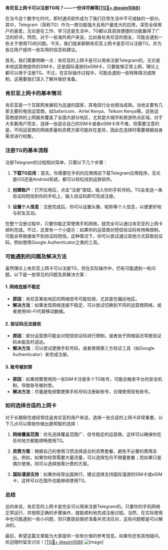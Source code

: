 **肯尼亚上网卡可以注册TG吗？——一份详尽解答[[TG💪+ @esim1088](https://t.me/s/esim1088)]**

在当今这个数字化时代，即时通讯软件成为了我们日常生活中不可或缺的一部分。其中，Telegram（简称TG）作为一款功能强大且用户量庞大的应用，深受全球用户的喜爱。无论是在工作、学习还是生活中，TG都以其高效便捷的功能赢得了广泛的好评。然而，对于一些海外用户来说，比如身处肯尼亚的朋友，可能会遇到一些关于使用TG的问题。今天，我们就来聊聊肯尼亚上网卡是否可以注册TG，并为各位用户提供一些实用的信息和建议。

首先，我们需要明确一点：肯尼亚的上网卡是可以用来注册Telegram的。无论是本地运营商提供的SIM卡，还是国际漫游的eSIM卡，只要能够正常上网，理论上都可以用于注册TG。不过，在实际操作过程中，可能会遇到一些特殊情况或限制，这需要我们深入了解并做好准备。

### **肯尼亚上网卡的基本情况**

肯尼亚是一个互联网发展较为迅速的国家，其电信行业也相当成熟。当地主要有几家主要的电信运营商，如Safaricom、Airtel Kenya、Telkom Kenya等。这些运营商提供的上网服务覆盖了全国大部分地区，尤其是大城市和旅游热点区域。对于大多数用户而言，选择一张适合自己的SIM卡或者eSIM卡并不难，但需要注意的是，不同运营商的网络质量和资费方案可能存在差异，因此在选择时需要根据自身需求进行权衡。

### **注册TG的基本流程**

注册Telegram的过程相对简单，只需以下几个步骤：

1. **下载TG应用**：首先，你需要在手机的应用商店下载Telegram应用程序。无论是iOS还是Android系统，都可以轻松找到这款软件。
   
2. **创建账户**：打开应用后，点击“注册”按钮，输入你的手机号码。TG会发送一条验证码短信到你的手机上，输入验证码即可完成注册。

3. **设置个人信息**：注册完成后，你可以设置头像、昵称等个人信息，以便更好地与好友互动。

在整个注册过程中，只要你能正常使用手机网络，就完全可以通过肯尼亚的上网卡顺利完成。不过，这里有一个小提示：如果你的运营商对短信验证码有特殊限制，可能会导致接收不到验证码短信。这种情况下，你可以尝试通过其他方式获取验证码，例如使用Google Authenticator之类的工具。

### **可能遇到的问题及解决方法**

虽然理论上肯尼亚上网卡可以注册TG，但在实际操作中，仍有可能遇到一些问题。以下是一些常见的问题及其解决方案：

#### **1. 网络连接不稳定**
   - **原因**：肯尼亚某些地区的网络信号可能较弱，尤其是在偏远地区。
   - **解决方法**：如果发现网络连接不稳定，可以尝试切换到不同的运营商网络，或者使用Wi-Fi代替移动数据。

#### **2. 验证码无法接收**
   - **原因**：部分运营商可能会对短信验证码进行限制，或者由于网络延迟导致验证码未能及时送达。
   - **解决方法**：可以尝试更换手机号码，或者使用第三方验证工具（如Google Authenticator）来完成注册。

#### **3. 账号被封禁**
   - **原因**：如果频繁使用同一张SIM卡注册多个TG账号，可能会触发平台的安全机制，导致账号被封禁。
   - **解决方法**：尽量避免频繁更换手机号码注册新账号，合理使用现有账号。

### **如何选择合适的上网卡**

对于长期居住或经常往返肯尼亚的用户来说，选择一张合适的上网卡非常重要。以下几点可以帮助你做出更明智的选择：

1. **网络覆盖范围**：优先选择覆盖范围广、信号稳定的运营商，这样可以确保你在任何地方都能顺畅使用TG。

2. **资费方案**：根据自己的使用习惯选择适合的资费套餐，避免不必要的费用支出。例如，如果你经常需要大量流量，可以选择包月不限量套餐；而如果只是偶尔使用，则可以选择按需计费的方案。

3. **国际漫游支持**：如果你经常出国旅行，建议选择支持国际漫游的SIM卡或eSIM卡，这样可以在国外也能继续使用TG。

### **总结**

总的来说，肯尼亚的上网卡是完全可以用来注册Telegram的。只要你的手机网络正常运行，并按照正确的步骤操作，就能顺利地完成注册过程。当然，在实际使用中也可能遇到一些小问题，但只要提前做好准备并灵活应对，这些问题都是可以解决的。

最后，希望这篇文章能为大家提供一些有价值的参考信息。如果你还有其他疑问，欢迎随时留言讨论！[[TG💪+ @esim1088](https://t.me/s/esim1088) ![Image](https://i.postimg.cc/4NQfJmqS/Snipaste-2025-05-13-00-14-12.png)]
